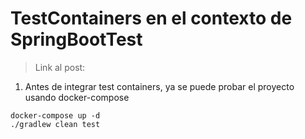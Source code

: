 # TestContainers en el contexto de SpringBootTest

> Link al post:


1. Antes de integrar test containers, ya se puede probar el proyecto usando docker-compose

```
docker-compose up -d
./gradlew clean test
```

